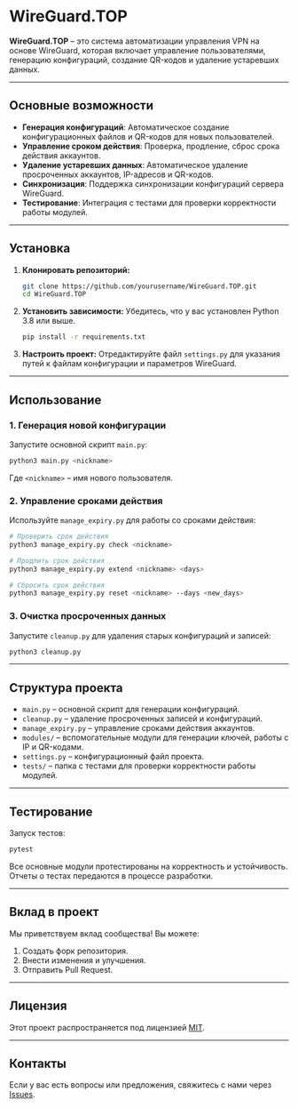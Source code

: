 
# WireGuard.TOP

**WireGuard.TOP** – это система автоматизации управления VPN на основе WireGuard, которая включает управление пользователями, генерацию конфигураций, создание QR-кодов и удаление устаревших данных.

---

## Основные возможности

- **Генерация конфигураций**: Автоматическое создание конфигурационных файлов и QR-кодов для новых пользователей.
- **Управление сроком действия**: Проверка, продление, сброс срока действия аккаунтов.
- **Удаление устаревших данных**: Автоматическое удаление просроченных аккаунтов, IP-адресов и QR-кодов.
- **Синхронизация**: Поддержка синхронизации конфигураций сервера WireGuard.
- **Тестирование**: Интеграция с тестами для проверки корректности работы модулей.

---

## Установка

1. **Клонировать репозиторий:**
   ```bash
   git clone https://github.com/yourusername/WireGuard.TOP.git
   cd WireGuard.TOP
   ```

2. **Установить зависимости:**
   Убедитесь, что у вас установлен Python 3.8 или выше.
   ```bash
   pip install -r requirements.txt
   ```

3. **Настроить проект:**
   Отредактируйте файл `settings.py` для указания путей к файлам конфигурации и параметров WireGuard.

---

## Использование

### 1. Генерация новой конфигурации
Запустите основной скрипт `main.py`:
```bash
python3 main.py <nickname>
```
Где `<nickname>` – имя нового пользователя.

### 2. Управление сроками действия
Используйте `manage_expiry.py` для работы со сроками действия:
```bash
# Проверить срок действия
python3 manage_expiry.py check <nickname>

# Продлить срок действия
python3 manage_expiry.py extend <nickname> <days>

# Сбросить срок действия
python3 manage_expiry.py reset <nickname> --days <new_days>
```

### 3. Очистка просроченных данных
Запустите `cleanup.py` для удаления старых конфигураций и записей:
```bash
python3 cleanup.py
```

---

## Структура проекта

- `main.py` – основной скрипт для генерации конфигураций.
- `cleanup.py` – удаление просроченных записей и конфигураций.
- `manage_expiry.py` – управление сроками действия аккаунтов.
- `modules/` – вспомогательные модули для генерации ключей, работы с IP и QR-кодами.
- `settings.py` – конфигурационный файл проекта.
- `tests/` – папка с тестами для проверки корректности работы модулей.

---

## Тестирование

Запуск тестов:
```bash
pytest
```
Все основные модули протестированы на корректность и устойчивость. Отчеты о тестах передаются в процессе разработки.

---

## Вклад в проект

Мы приветствуем вклад сообщества! Вы можете:
1. Создать форк репозитория.
2. Внести изменения и улучшения.
3. Отправить Pull Request.

---

## Лицензия

Этот проект распространяется под лицензией [MIT](LICENSE).

---

## Контакты

Если у вас есть вопросы или предложения, свяжитесь с нами через [Issues](https://github.com/yourusername/WireGuard.TOP/issues).

